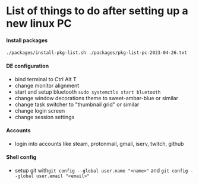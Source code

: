 # List of things to do after setting up a new linux PC

#### Install packages

`./packages/install-pkg-list.sh ./packages/pkg-list-pc-2023-04-26.txt`

#### DE configuration

-   bind terminal to Ctrl Alt T
-   change monitor alignment
-   start and setup bluetooth `sudo systemctls start bluetooth`
-   change window decorations theme to sweet-ambar-blue or similar
-   change task switcher to "thumbnail grid" or similar
-   change login screen
-   change session settings

#### Accounts

-   login into accounts like steam, protonmail, gmail, iserv, twitch, github

#### Shell config

-   setup git with`git config --global user.name "<name>"` and `git config --global user.email "<email>"`
